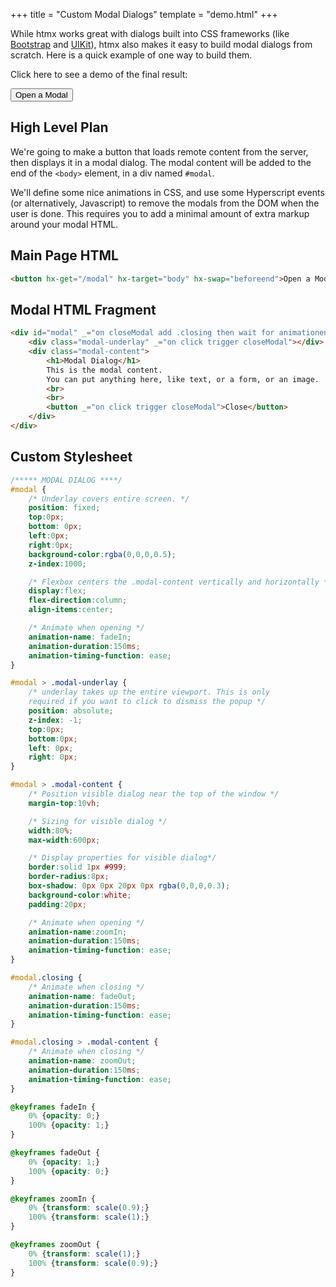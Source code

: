 +++
title = "Custom Modal Dialogs"
template = "demo.html"
+++

While htmx works great with dialogs built into CSS frameworks (like [Bootstrap](@/examples/modal-bootstrap.md) and [UIKit](@/examples/modal-uikit.md)), htmx also makes it easy to build modal dialogs from scratch.  Here is a quick example of one way to build them.

Click here to see a demo of the final result:

<button hx-get="/modal" hx-target="body" hx-swap="beforeend">Open a Modal</button>

## High Level Plan

We're going to make a button that loads remote content from the server, then displays it in a modal dialog.  The modal content will be added to the end of the `<body>` element, in a div named `#modal`.  

We'll define some nice animations in CSS, and use some Hyperscript events (or alternatively, Javascript) to remove the modals from the DOM when the user is done.  This requires you to add a minimal amount of extra markup around your modal HTML.


## Main Page HTML

```html
<button hx-get="/modal" hx-target="body" hx-swap="beforeend">Open a Modal</button>
```

## Modal HTML Fragment
```html
<div id="modal" _="on closeModal add .closing then wait for animationend then remove me">
	<div class="modal-underlay" _="on click trigger closeModal"></div>
	<div class="modal-content">
		<h1>Modal Dialog</h1>
		This is the modal content.
		You can put anything here, like text, or a form, or an image.
		<br>
		<br>
		<button _="on click trigger closeModal">Close</button>
	</div>
</div>
```

## Custom Stylesheet
```css
/***** MODAL DIALOG ****/
#modal {
	/* Underlay covers entire screen. */
	position: fixed;
	top:0px;
	bottom: 0px;
	left:0px;
	right:0px;
	background-color:rgba(0,0,0,0.5);
	z-index:1000;

	/* Flexbox centers the .modal-content vertically and horizontally */
	display:flex;
	flex-direction:column;
	align-items:center;

	/* Animate when opening */
	animation-name: fadeIn;
	animation-duration:150ms;
	animation-timing-function: ease;
}

#modal > .modal-underlay {
	/* underlay takes up the entire viewport. This is only
	required if you want to click to dismiss the popup */
	position: absolute;
	z-index: -1;
	top:0px;
	bottom:0px;
	left: 0px;
	right: 0px;
}

#modal > .modal-content {
	/* Position visible dialog near the top of the window */
	margin-top:10vh;

	/* Sizing for visible dialog */
	width:80%;
	max-width:600px;

	/* Display properties for visible dialog*/
	border:solid 1px #999;
	border-radius:8px;
	box-shadow: 0px 0px 20px 0px rgba(0,0,0,0.3);
	background-color:white;
	padding:20px;

	/* Animate when opening */
	animation-name:zoomIn;
	animation-duration:150ms;
	animation-timing-function: ease;
}

#modal.closing {
	/* Animate when closing */
	animation-name: fadeOut;
	animation-duration:150ms;
	animation-timing-function: ease;
}

#modal.closing > .modal-content {
	/* Animate when closing */
	animation-name: zoomOut;
	animation-duration:150ms;
	animation-timing-function: ease;
}

@keyframes fadeIn {
	0% {opacity: 0;}
	100% {opacity: 1;}
} 

@keyframes fadeOut {
	0% {opacity: 1;}
	100% {opacity: 0;}
} 

@keyframes zoomIn {
	0% {transform: scale(0.9);}
	100% {transform: scale(1);}
} 

@keyframes zoomOut {
	0% {transform: scale(1);}
	100% {transform: scale(0.9);}
} 
```

<script src="https://unpkg.com/htmx.org"></script>
<script src="https://unpkg.com/hyperscript.org"></script>
<script type="text/javascript">
    
    //=========================================================================
    // Fake Server Side Code
    //=========================================================================

    // routes
    init("/modal", function(request){
		return `
		<div id="modal" _="on closeModal add .closing wait for animationend then remove me">
			<div class="modal-underlay" _="on click trigger closeModal"></div>
			<div class="modal-content">
				<h1>Modal Dialog</h1>
				This is the modal content.
				You can put anything here, like text, or a form, or an image.
				<br>
				<br>
				<button _="on click trigger closeModal">Close</button>
			</div>
		</div>
		`
      });
</script>

<style>
/***** MODAL DIALOG ****/

#modal {
	/* Underlay covers entire screen. */
	position: fixed;
	top:0px;
	bottom: 0px;
	left:0px;
	right:0px;
	background-color:rgba(0,0,0,0.5);
	z-index:1000;

	/* Flexbox centers the .modal-content vertically and horizontally */
	display:flex;
	flex-direction:column;
	align-items:center;

	/* Animate when opening */
	animation-name: fadeIn;
	animation-duration:150ms;
	animation-timing-function: ease;
}

#modal > .modal-underlay {
	/* underlay takes up the entire viewport. This is only
	required if you want to click to dismiss the popup */
	position: absolute;
	z-index: -1;
	top:0px;
	bottom:0px;
	left: 0px;
	right: 0px;
}

#modal > .modal-content {
	/* Position visible dialog near the top of the window */
	margin-top:10vh;

	/* Sizing for visible dialog */
	width:80%;
	max-width:600px;

	/* Display properties for visible dialog*/
	border:solid 1px #999;
	border-radius:8px;
	box-shadow: 0px 0px 20px 0px rgba(0,0,0,0.3);
	background-color:white;
	padding:20px;

	/* Animate when opening */
	animation-name:zoomIn;
	animation-duration:150ms;
	animation-timing-function: ease;
}

#modal.closing {
	/* Animate when closing */
	animation-name: fadeOut;
	animation-duration:150ms;
	animation-timing-function: ease;
}

#modal.closing > .modal-content {
	/* Animate when closing */
	animation-name: zoomOut;
	animation-duration:150ms;
	animation-timing-function: ease;
}

@keyframes fadeIn {
	0% {opacity: 0;}
	100% {opacity: 1;}
} 

@keyframes fadeOut {
	0% {opacity: 1;}
	100% {opacity: 0;}
} 

@keyframes zoomIn {
	0% {transform: scale(0.9);}
	100% {transform: scale(1);}
} 

@keyframes zoomOut {
	0% {transform: scale(1);}
	100% {transform: scale(0.9);}
}
</style>

